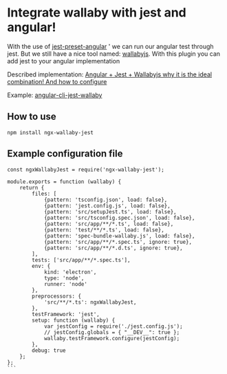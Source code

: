 # Integrate wallaby with jest and angular!
With the use of [jest-preset-angular](https://www.npmjs.com/package/jest-preset-angular) ' we can run our angular test through jest.
But we still have a nice tool named: [wallabyjs](https://wallabyjs.com/). With this plugin you can add jest to your angular implementation

Described implementation: [Angular + Jest + Wallabyjs why it is the ideal combination! And how to configure](https://medium.com/@bo.vandersteene/angular-jest-wallabyjs-why-it-is-the-ideal-combination-and-how-to-configure-b4cbe2eff4b3)

Example: [angular-cli-jest-wallaby](https://github.com/bovandersteene/angular-cli-jest-wallaby)

## How to use
``npm install ngx-wallaby-jest``

## Example configuration file
````
const ngxWallabyJest = require('ngx-wallaby-jest');

module.exports = function (wallaby) {
    return {
        files: [
            {pattern: 'tsconfig.json', load: false},
            {pattern: 'jest.config.js', load: false},
            {pattern: 'src/setupJest.ts', load: false},
            {pattern: 'src/tsconfig.spec.json', load: false},
            {pattern: 'src/app/**/*.ts', load: false},
            {pattern: 'test/**/*.ts', load: false},
            {pattern: 'spec-bundle-wallaby.js', load: false},
            {pattern: 'src/app/**/*.spec.ts', ignore: true},
            {pattern: 'src/app/**/*.d.ts', ignore: true},
        ],
        tests: ['src/app/**/*.spec.ts'],
        env: {
            kind: 'electron',
            type: 'node',
            runner: 'node'
        },
        preprocessors: {
            'src/**/*.ts': ngxWallabyJest,
        },
        testFramework: 'jest',
        setup: function (wallaby) {
            var jestConfig = require('./jest.config.js');
            // jestConfig.globals = { "__DEV__": true };
            wallaby.testFramework.configure(jestConfig);
        },
        debug: true
    };
};
```
